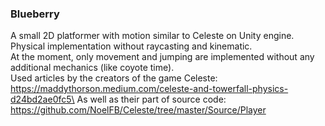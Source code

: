 ### Blueberry
A small 2D platformer with motion similar to Celeste on Unity engine. Physical implementation without raycasting and kinematic.\
At the moment, only movement and jumping are implemented without any additional mechanics (like coyote time).\
Used articles by the creators of the game Celeste: https://maddythorson.medium.com/celeste-and-towerfall-physics-d24bd2ae0fc5\
As well as their part of source code: https://github.com/NoelFB/Celeste/tree/master/Source/Player
